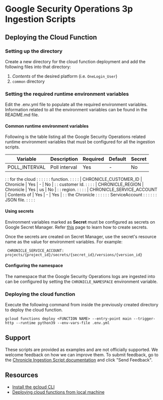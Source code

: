 # Google Security Operations 3p Ingestion Scripts

## Deploying the Cloud Function

### Setting up the directory

Create a new directory for the cloud function deployment and add the following
files into that directory:

1.  *Contents* of the desired platform (i.e. `OneLogin_User`)
2.  `common` directory

### Setting the required runtime environment variables

Edit the .env.yml file to populate all the required environment variables.
Information related to all the environment variables can be found in the
README.md file.

#### Common runtime environment variables

Following is the table listing all the Google Security Operations related runtime environment
variables that must be configured for all the ingestion scripts.

| Variable                  | Description    | Required | Default | Secret |
| ------------------------- | -------------- | -------- | ------- | ------ |
| POLL_INTERVAL             | Poll interval  | Yes      | -       | No     |
:                           : for the cloud  :          :         :        :
:                           : function.      :          :         :        :
| CHRONICLE_CUSTOMER_ID     | Chronicle      | Yes      | -       | No     |
:                           : customer Id.   :          :         :        :
| CHRONICLE_REGION          | Chronicle      | Yes      | us      | No     |
:                           : region.        :          :         :        :
| CHRONICLE_SERVICE_ACCOUNT | Contents of    | Yes      | -       | Yes    |
:                           : the Chronicle  :          :         :        :
:                           : ServiceAccount :          :         :        :
:                           : JSON file.     :          :         :        :

#### Using secrets

Environment variables marked as **Secret** must be configured as secrets on
Google Secret Manager. Refer
[this](https://cloud.google.com/secret-manager/docs/creating-and-accessing-secrets#create)
page to learn how to create secrets.

Once the secrets are created on Secret Manager, use the secret's resource name
as the value for environment variables. For example:

```
 CHRONICLE_SERVICE_ACCOUNT: projects/{project_id}/secrets/{secret_id}/versions/{version_id}
```

#### Configuring the namespace

The namespace that the Google Security Operations logs are ingested into can be configured by
setting the `CHRONICLE_NAMESPACE` environment variable.

### Deploying the cloud function

Execute the following command from inside the previously created directory to
deploy the cloud function.

```
gcloud functions deploy <FUNCTION NAME> --entry-point main --trigger-http --runtime python39 --env-vars-file .env.yml
```

## Support

These scripts are provided as examples and are not officially supported. We
welcome feedback on how we can improve them. To submit feedback, go to the
[Chronicle Ingestion Script documentation](https://cloud.google.com/chronicle/docs/ingestion/ingest-using-cloud-functions)
and click "Send Feedback".

## Resources

-   [Install the gcloud CLI](https://cloud.google.com/sdk/docs/install)
-   [Deploying cloud functions from local machine](https://cloud.google.com/functions/docs/deploying/filesystem)
